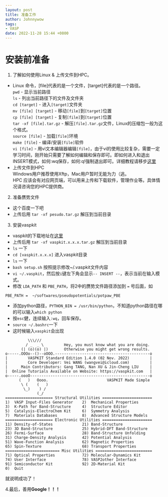 ```yaml
---
layout: post
title: 准备工作
author: Johnnywow
tags:
- VASP
date: 2022-11-28 15:44 +0800
---
```

# 安装前准备

1. 了解如何使用Linux & 上传文件到HPC。  
  - Linux 命令，[file]代表的是一个文件，[target]代表的是一个路径。  
  `pwd` - 显示当前路径  
  `ls` - 列出当前路径下的文件及文件夹  
  `cd [target]` - 进入`[target]`文件夹  
  `mv [file] [target]` - 移动`[file]`到`[target]`位置  
  `cp [file] [target]` - 复制`[file]`到`[target]`位置  
  `tar -xf [file].tar.gz` - 解压`[file].tar.gz`文件，Linux的压缩包一般为这个格式。  
  `source [file]` - 加载`[file]`环境  
  `make [file]` - 编译/安装`[file]`软件  
  `vi [file]` - 用vi文本编辑器编辑`[file]`，由于vi的使用比较复杂，需要一定学习时间，刚开始只需要了解如何编辑和保存即可。即如何进入和退出INSERT模式，如何:wq保存，如何:q!强制退出即可。详细教程请移步[这里](https://www.runoob.com/linux/linux-vim.html)  
  - 上传文件到HPC  
  Windows用户推荐使用Xftp，Mac用户暂时无能为力（逃。  
  HPC 应该会有对应网页端，可以用来上传和下载软件，管理作业等。具体情况请咨询您的HPC提供商。 
  
2. 准备赝势文件  
  - 这个百度一下吧   
  - 上传后用 `tar -xf pesudo.tar.gz` 解压到当前目录

3. 安装vaspkit  
  - vaspkit的下载地址在[这里](https://vaspkit.com/)  
  - 上传后用 `tar -xf vaspkit.x.x.x.tar.gz` 解压到当前目录   
  - `ls` 一下  
  - `cd [vaspkit.x.x.x]` 进入vaspkit目录  
  - `ls` 一下  
  - `bash setup.sh` 按照提示修改~/.vaspkit文件内容  
  - `vi ~/.vaspkit`，然后按`i`键左下角会显示`-- INSERT --`，表示当前在输入模式。  
  - 修改 `LDA_PATH` 和 `PBE_PATH`，将2中的赝势文件路径添加到 `=` 号后面，如  
  ```
  PBE_PATH =  ~/softwares/pseudopotentials/potpaw_PBE  
  ```  
  - 添加python路径，`PYTHON_BIN = /usr/bin/python`，不知道python路径在哪的可以输入`which python`  
  - 按`esc`健，连续输入`:wq`，回车保存。  
  - `source ~/.bashrc`一下  
  - 这时候输入`vaspkit`会出现  
  ```
            \\\///
           / _  _ \         Hey, you must know what you are doing.
         (| (o)(o) |)       Otherwise you might get wrong results.
 o-----.OOOo--()--oOOO.------------------------------------------o
 |         VASPKIT Standard Edition 1.4.0 (02 Nov. 2022)         |
 |         Core Developer: Vei WANG (wangvei@icloud.com)         |
 |      Main Contributors: Gang TANG, Nan XU & Jin-Cheng LIU     |
 |  Online Tutorials Available on Website: https://vaspkit.com   |
 o-----.oooO-----------------------------------------------------o
        (   )   Oooo.                          VASPKIT Made Simple
         \ (    (   )
          \_)    ) /
                (_/
 ===================== Structural Utilities ======================
 1)  VASP Input-Files Generator    2)  Mechanical Properties
 3)  K-Path for Band-Structure     4)  Structure Editor
 5)  Catalysis-ElectroChem Kit     6)  Symmetry Analysis
 7)  Materials Databases           8)  Advanced Structure Models
 ===================== Electronic Utilities ======================
 11) Density-of-States             21) Band-Structure
 23) 3D Band-Structure             25) Hybrid-DFT Band-Structure
 26) Fermi-Surface                 28) Band-Structure Unfolding
 31) Charge-Density Analysis       42) Potential Analysis
 51) Wave-Function Analysis        62) Magnetic Properties
 65) Spin-Texture                  68) Transport Properties
 ======================== Misc Utilities =========================
 71) Optical Properties            72) Molecular-Dynamics Kit
 74) User Interface                78) VASP2other Interface
 91) Semiconductor Kit             92) 2D-Material Kit
 0)  Quit
  ```
  就说明成功了！

4.最后，善用**Google！！！**
